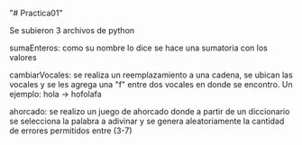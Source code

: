 "# Practica01" 

Se subieron 3 archivos de python

sumaEnteros: como su nombre lo dice se hace una sumatoria con los valores

cambiarVocales: se realiza un reemplazamiento a una cadena, se ubican las vocales y se les agrega una "f" entre dos vocales en donde se encontro. Un ejemplo: hola -> hofolafa

ahorcado: se realizo un juego de ahorcado donde a partir de un diccionario se selecciona la palabra a adivinar y se genera aleatoriamente la cantidad de errores permitidos entre (3-7)
